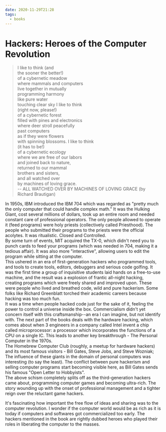 ```yaml
---
date: 2020-11-29T21:28
tags: 
  - books
---
```


# Hackers: Heroes of the Computer Revolution


> I like to think (and  
> the sooner the better!)  
> of a cybernetic meadow  
> where mammals and computers  
> live together in mutually  
> programming harmony  
> like pure water  
> touching clear sky I like to think  
> (right now, please!)  
> of a cybernetic forest  
> filled with pines and electronics  
> where deer stroll peacefully  
> past computers  
> as if they were flowers  
> with spinning blossoms. I like to think  
> (it has to be!)  
> of a cybernetic ecology  
> where we are free of our labors  
> and joined back to nature,  
> returned to our mammal  
> brothers and sisters,  
> and all watched over  
> by machines of loving grace.   
> -- ALL WATCHED OVER BY MACHINES OF LOVING GRACE (by Richard Brautigan)  

In 1950s, IBM introduced the IBM 704 which was regarded as "pretty much the only computer that could handle complex math." It was the Hulking Giant, cost several millions of dollars, took up an entire room and needed constant care of professional operators. The only people allowed to operate it (feed programs) were holy priests (collectively called Priesthood). The people who submitted their programs to the priests were the official acolytes. It was ritualistic. Closed and Controlled.  
By some turn of events, MIT acquired the TX-0, which didn't need you to punch cards to feed your programs (which was needed in 704, making it a tedious affair). It was also more "interactive", allowing users to edit the program while sitting at the computer.  
This ushered in an era of first-generation hackers who programmed tools, and tools to create tools, editors, debuggers and serious code golfing. It was the first time a group of inquisitive students laid hands on a free-to-use machine, and the result was a explosion of frantic all-night hacking, creating programs which were freely shared and improved upon. These were people who lived and breathed code, wild and pure hackerism. Some folks like Richard Greenblatt torched their academic careers because hacking was too much fun.  
It was a time when people hacked code just for the sake of it, feeling the power to control a universe inside the box. Commercialism didn't yet concern itself with this craftsmanship--an era I can imagine, but not identify with.
The next part of the books deals with the hardware hacking, which comes about when 3 engineers in a company called Intel invent a chip called microprocessor: a processor which incorporates the functions of a CPU on a single IC. This leads to another key breakthrough - The Personal Computer in the 1970s.  
The Homebrew Computer Club (roughly, a meetup for hardware hackers) and its most famous visitors - Bill Gates, Steve Jobs, and Steve Wozniak; The influence of these giants in the domain of personal computers was interesting (to say the least). The conflict between pure hackerism and selling computer programs start becoming visible here, as Bill Gates sends his famous "Open Letter to Hobbyists".  
The above schism completely splits off as the third-generation hackers came about, programming computer games and becoming ultra-rich. The story wounding up with the onset of professional management and a tighter reign over the reluctant game hackers.

It's fascinating how important the free flow of ideas and sharing was to the computer revolution. I wonder if the computer world would be as rich as it is today if computers and softwares got commercialized too early. The hackers mentioned in the book are rightly dubbed heroes who played their roles in liberating the computer to the masses.  


